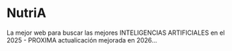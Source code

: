 # NutriA
La mejor web para buscar las mejores INTELIGENCIAS ARTIFICIALES en el 2025 - PROXIMA actualicación mejorada en 2026...
